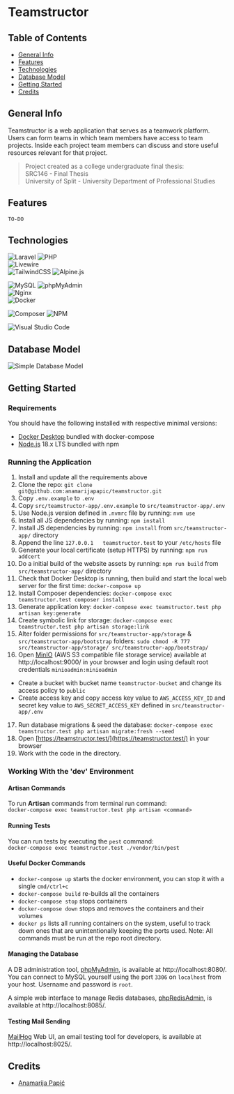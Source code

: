# Teamstructor

## Table of Contents

* [General Info](#general-info)
* [Features](#features)
* [Technologies](#technologies)
* [Database Model](#database-model)
* [Getting Started](#getting-started)
* [Credits](#credits)

## General Info

Teamstructor is a web application that serves as a teamwork platform. Users can form teams in which team members have access to team projects. Inside each project team members can discuss and store useful resources relevant for that project.

> Project created as a college undergraduate final thesis:  
> SRC146 - Final Thesis  
> University of Split - University Department of Professional Studies

## Features

`TO-DO`

## Technologies

![Laravel](https://img.shields.io/badge/laravel-%23FF2D20.svg?style=for-the-badge&logo=laravel&logoColor=white)
![PHP](https://img.shields.io/badge/php-%23777BB4.svg?style=for-the-badge&logo=php&logoColor=white)  
![Livewire](https://img.shields.io/badge/Livewire-4E56A6.svg?style=for-the-badge&logo=Livewire&logoColor=white)  
![TailwindCSS](https://img.shields.io/badge/Tailwind%20CSS-06B6D4.svg?style=for-the-badge&logo=Tailwind-CSS&logoColor=white)
![Alpine.js](https://img.shields.io/badge/Alpine.js-8BC0D0.svg?style=for-the-badge&logo=alpinedotjs&logoColor=black)  

![MySQL](https://img.shields.io/badge/mysql-%2300f.svg?style=for-the-badge&logo=mysql&logoColor=white)
![phpMyAdmin](https://img.shields.io/badge/phpMyAdmin-6C78AF.svg?style=for-the-badge&logo=phpMyAdmin&logoColor=white)  
![Nginx](https://img.shields.io/badge/nginx-%23009639.svg?style=for-the-badge&logo=nginx&logoColor=white)  
![Docker](https://img.shields.io/badge/docker-%230db7ed.svg?style=for-the-badge&logo=docker&logoColor=white)  

![Composer](https://img.shields.io/badge/Composer-885630.svg?style=for-the-badge&logo=Composer&logoColor=white)
![NPM](https://img.shields.io/badge/NPM-%23CB3837.svg?style=for-the-badge&logo=npm&logoColor=white)  

![Visual Studio Code](https://img.shields.io/badge/Visual%20Studio%20Code-0078d7.svg?style=for-the-badge&logo=visual-studio-code&logoColor=white) 

## Database Model

![Simple Database Model](https://user-images.githubusercontent.com/92815435/227921312-1d30b686-1ebc-4d18-ba05-4380bc21626a.png)

## Getting Started

### Requirements

You should have the following installed with respective minimal versions:

- [Docker Desktop](https://www.docker.com/) bundled with docker-compose
- [Node.js](https://nodejs.org/en/) 18.x LTS bundled with npm

### Running the Application

1. Install and update all the requirements above
2. Clone the repo: `git clone git@github.com:anamarijapapic/teamstructor.git`
3. Copy `.env.example` to `.env`
4. Copy `src/teamstructor-app/.env.example` to `src/teamstructor-app/.env`
5. Use Node.js version defined in `.nvmrc` file by running: `nvm use`
6. Install all JS dependencies by running: `npm install`
7. Install JS dependencies by running: `npm install` from `src/teamstructor-app/` directory
8. Append the line `127.0.0.1   teamstructor.test` to your `/etc/hosts` file
9. Generate your local certificate (setup HTTPS) by running: `npm run addcert`
10. Do a initial build of the website assets by running: `npm run build` from `src/teamstructor-app/` directory
11. Check that Docker Desktop is running, then build and start the local web server for the first time: `docker-compose up`
12. Install Composer dependencies: `docker-compose exec teamstructor.test composer install`
13. Generate application key: `docker-compose exec teamstructor.test php artisan key:generate`
14. Create symbolic link for storage: `docker-compose exec teamstructor.test php artisan storage:link`
15. Alter folder permissions for `src/teamstructor-app/storage` & `src/teamstructor-app/bootstrap` folders: `sudo chmod -R 777 src/teamstructor-app/storage/ src/teamstructor-app/bootstrap/`
16. Open [MinIO](https://min.io/) (AWS S3 compatible file storage service) available at http://localhost:9000/ in your browser and login using default root credentials `minioadmin:minioadmin`
 - Create a bucket with bucket name `teamstructor-bucket` and change its access policy to `public`
 - Create access key and copy access key value to `AWS_ACCESS_KEY_ID` and secret key value to `AWS_SECRET_ACCESS_KEY` defined in `src/teamstructor-app/.env`
17. Run database migrations & seed the database: `docker-compose exec teamstructor.test php artisan migrate:fresh --seed`
18. Open [https://teamstructor.test/](https://teamstructor.test/) in your browser
19. Work with the code in the directory.

### Working With the 'dev' Environment

#### Artisan Commands

To run **Artisan** commands from terminal run command:  
`docker-compose exec teamstructor.test php artisan <command>`

#### Running Tests

You can run tests by executing the `pest` command:  
`docker-compose exec teamstructor.test ./vendor/bin/pest`

#### Useful Docker Commands

- `docker-compose up` starts the docker environment, you can stop it with a single `cmd/ctrl+c`
- `docker-compose build` re-builds all the containers
- `docker-compose stop` stops containers
- `docker-compose down` stops and removes the containers and their volumes
- `docker ps` lists all running containers on the system, useful to track down ones that are unintentionally keeping the ports used.
  Note: All commands must be run at the repo root directory.

#### Managing the Database

A DB administration tool, [phpMyAdmin](https://www.phpmyadmin.net), is available at http://localhost:8080/.
You can connect to MySQL yourself using the port `3306` on `localhost` from your host. Username and password is `root`.

A simple web interface to manage Redis databases, [phpRedisAdmin](https://github.com/erikdubbelboer/phpRedisAdmin), is available at http://localhost:8085/.

#### Testing Mail Sending

[MailHog](https://github.com/mailhog/MailHog) Web UI, an email testing tool for developers, is available at http://localhost:8025/.

## Credits

* [Anamarija Papić](https://github.com/anamarijapapic)
